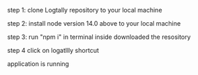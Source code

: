step 1:
 clone Logtally repository to your local machine

step 2:
 install  node version 14.0 above to your local machine
 
step 3:
 run "npm i" in terminal inside downloaded the resository

step 4 
  click on logatllly shortcut
  
  application is running
  
